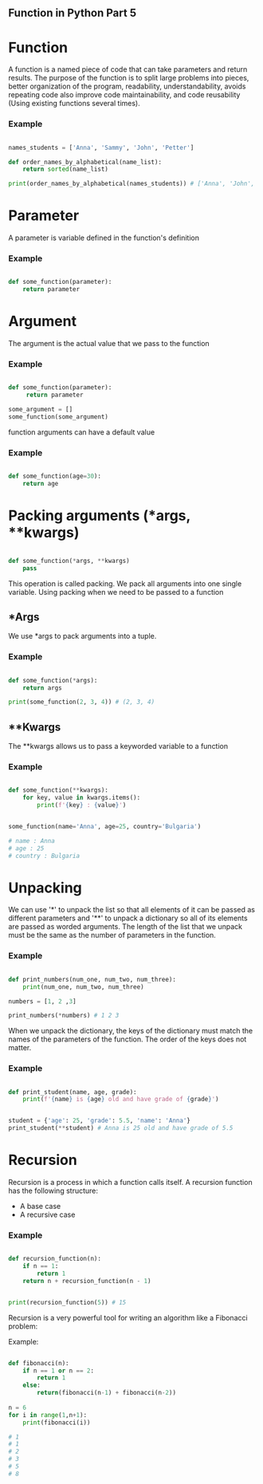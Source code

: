 ## Function in Python Part 5

# Function

A function is a named piece of code that can take parameters and return results.
The purpose of the function is to split large problems into pieces, better organization of the program, readability, understandability, 
avoids repeating code also improve code maintainability, and code reusability (Using existing functions several times).

### Example

```python

names_students = ['Anna', 'Sammy', 'John', 'Petter']

def order_names_by_alphabetical(name_list):
    return sorted(name_list)

print(order_names_by_alphabetical(names_students)) # ['Anna', 'John', 'Petter', 'Sammy']

```

# Parameter

A parameter is variable defined in the function's definition

### Example

```python

def some_function(parameter):
    return parameter

```

# Argument 

The argument is the actual value that we pass to the function

### Example

```python 

def some_function(parameter):
     return parameter

some_argument = []
some_function(some_argument)

```

function arguments can have a default value

### Example

```python

def some_function(age=30):
    return age

```

# Packing arguments (*args, **kwargs)

```python

def some_function(*args, **kwargs)
    pass

```

This operation is called packing.
We pack all arguments into one single variable.
Using packing when we need to be passed to a function

## *Args

We use *args to pack arguments into a tuple.

### Example

```python 

def some_function(*args):
    return args

print(some_function(2, 3, 4)) # (2, 3, 4)

```

## **Kwargs

The **kwargs allows us to pass a keyworded variable to a function

### Example

```python

def some_function(**kwargs):
    for key, value in kwargs.items():
        print(f'{key} : {value}')


some_function(name='Anna', age=25, country='Bulgaria')

# name : Anna
# age : 25
# country : Bulgaria

```

# Unpacking

We can use '*' to unpack the list so that all elements of it can be passed as different parameters and '**' to unpack a dictionary so all of its elements are passed as worded arguments.
The length of the list that we unpack must be the same as the number of parameters in the function.

### Example

```python

def print_numbers(num_one, num_two, num_three):
    print(num_one, num_two, num_three)

numbers = [1, 2 ,3]

print_numbers(*numbers) # 1 2 3

``` 

When we unpack the dictionary, the keys of the dictionary must match the names of the parameters of the function.
The order of the keys does not matter.

### Example

```python

def print_student(name, age, grade):
    print(f'{name} is {age} old and have grade of {grade}')


student = {'age': 25, 'grade': 5.5, 'name': 'Anna'}
print_student(**student) # Anna is 25 old and have grade of 5.5

```
 
# Recursion

Recursion is a process in which a function calls itself.
A recursion function  has the following structure:

- A base case
- A recursive case

### Example

```python

def recursion_function(n):
    if n == 1:
        return 1
    return n + recursion_function(n - 1)


print(recursion_function(5)) # 15

```

Recursion is a very powerful tool for writing an algorithm like a Fibonacci problem:

Example:

```python

def fibonacci(n):
    if n == 1 or n == 2:
        return 1 
    else:
        return(fibonacci(n-1) + fibonacci(n-2))
        
n = 6
for i in range(1,n+1):
    print(fibonacci(i))

# 1
# 1
# 2
# 3
# 5
# 8

```
